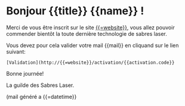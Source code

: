 ﻿# Bonjour {{title}} {{name}} !

Merci de vous être inscrit sur le site [{{=website}}](http://{{=website}}), vous allez
pouvoir commender bientôt la toute dernière technologie de sabres laser.

Vous devez pour cela valider votre mail {{mail}} en cliquand sur le lien suivant:

	[Validation](http://{{=website}}/activation/{{activation.code}}


Bonne journée!

La guilde des Sabres Laser.

(mail généré a {{=datetime}}